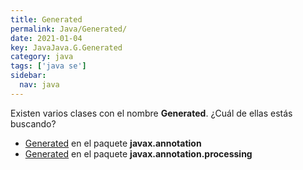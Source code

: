 ```yaml
---
title: Generated
permalink: Java/Generated/
date: 2021-01-04
key: JavaJava.G.Generated
category: java
tags: ['java se']
sidebar: 
  nav: java
---
```


Existen varios clases con el nombre **Generated**. ¿Cuál de ellas estás buscando?
<ul>
<li><a href="/Java/Generated-javax-annotation/">Generated</a> en el paquete <strong>javax.annotation</strong></li>
<li><a href="/Java/Generated-javax-annotation-processing/">Generated</a> en el paquete <strong>javax.annotation.processing</strong></li>
<ul>
